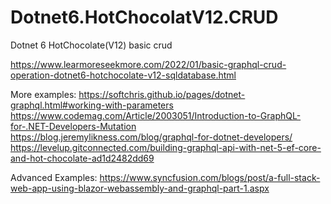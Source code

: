 # Dotnet6.HotChocolatV12.CRUD
Dotnet 6 HotChocolate(V12) basic crud

https://www.learmoreseekmore.com/2022/01/basic-graphql-crud-operation-dotnet6-hotchocolate-v12-sqldatabase.html


More examples: 
https://softchris.github.io/pages/dotnet-graphql.html#working-with-parameters
https://www.codemag.com/Article/2003051/Introduction-to-GraphQL-for-.NET-Developers-Mutation
https://blog.jeremylikness.com/blog/graphql-for-dotnet-developers/
https://levelup.gitconnected.com/building-graphql-api-with-net-5-ef-core-and-hot-chocolate-ad1d2482dd69

Advanced Examples:
https://www.syncfusion.com/blogs/post/a-full-stack-web-app-using-blazor-webassembly-and-graphql-part-1.aspx
